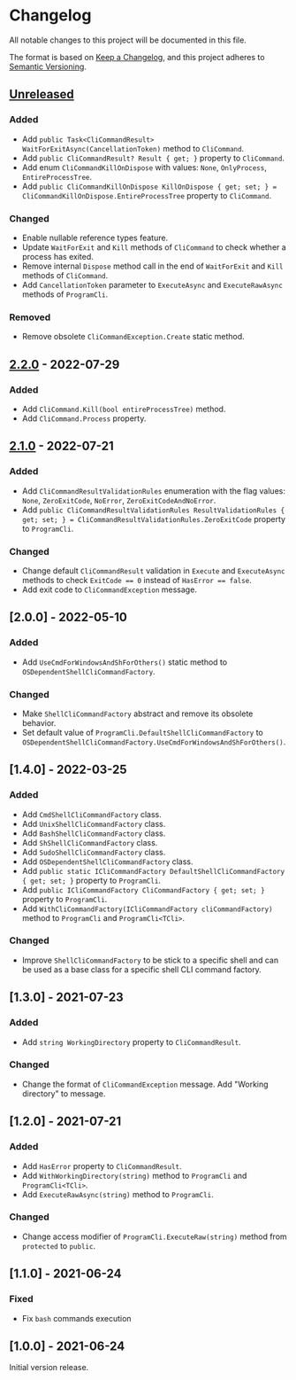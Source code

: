 # Changelog

All notable changes to this project will be documented in this file.

The format is based on [Keep a Changelog](https://keepachangelog.com/en/1.1.0/),
and this project adheres to [Semantic Versioning](https://semver.org/spec/v2.0.0.html).

## [Unreleased]

### Added

- Add `public Task<CliCommandResult> WaitForExitAsync(CancellationToken)` method to `CliCommand`.
- Add `public CliCommandResult? Result { get; }` property to `CliCommand`.
- Add enum `CliCommandKillOnDispose` with values: `None`, `OnlyProcess`, `EntireProcessTree`.
- Add `public CliCommandKillOnDispose KillOnDispose { get; set; } = CliCommandKillOnDispose.EntireProcessTree` property to `CliCommand`.

### Changed

- Enable nullable reference types feature.
- Update `WaitForExit` and `Kill` methods of `CliCommand` to check whether a process has exited.
- Remove internal `Dispose` method call in the end of `WaitForExit` and `Kill` methods of `CliCommand`.
- Add `CancellationToken` parameter to `ExecuteAsync` and `ExecuteRawAsync` methods of `ProgramCli`.

### Removed

- Remove obsolete `CliCommandException.Create` static method.

## [2.2.0] - 2022-07-29

### Added

- Add `CliCommand.Kill(bool entireProcessTree)` method.
- Add `CliCommand.Process` property.

## [2.1.0] - 2022-07-21

### Added

- Add `CliCommandResultValidationRules` enumeration with the flag values: `None`, `ZeroExitCode`, `NoError`, `ZeroExitCodeAndNoError`.
- Add `public CliCommandResultValidationRules ResultValidationRules { get; set; } = CliCommandResultValidationRules.ZeroExitCode` property to `ProgramCli`.

### Changed

- Change default `CliCommandResult` validation in `Execute` and `ExecuteAsync` methods to check `ExitCode == 0` instead of `HasError == false`.
- Add exit code to `CliCommandException` message.

## [2.0.0] - 2022-05-10

### Added

- Add `UseCmdForWindowsAndShForOthers()` static method to `OSDependentShellCliCommandFactory`.

### Changed

- Make `ShellCliCommandFactory` abstract and remove its obsolete behavior.
- Set default value of `ProgramCli.DefaultShellCliCommandFactory` to `OSDependentShellCliCommandFactory.UseCmdForWindowsAndShForOthers()`.

## [1.4.0] - 2022-03-25

### Added

- Add `CmdShellCliCommandFactory` class.
- Add `UnixShellCliCommandFactory` class.
- Add `BashShellCliCommandFactory` class.
- Add `ShShellCliCommandFactory` class.
- Add `SudoShellCliCommandFactory` class.
- Add `OSDependentShellCliCommandFactory` class.
- Add `public static ICliCommandFactory DefaultShellCliCommandFactory { get; set; }`
  property to `ProgramCli`.
- Add `public ICliCommandFactory CliCommandFactory { get; set; }`
  property to `ProgramCli`.
- Add `WithCliCommandFactory(ICliCommandFactory cliCommandFactory)`
  method to `ProgramCli` and `ProgramCli<TCli>`.

### Changed

- Improve `ShellCliCommandFactory` to be stick to a specific shell
  and can be used as a base class for a specific shell CLI command factory.

## [1.3.0] - 2021-07-23

### Added

- Add `string WorkingDirectory` property to `CliCommandResult`.

### Changed

- Change the format of `CliCommandException` message.
  Add "Working directory" to message.

## [1.2.0] - 2021-07-21

### Added

- Add `HasError` property to `CliCommandResult`.
- Add `WithWorkingDirectory(string)` method to `ProgramCli` and `ProgramCli<TCli>`.
- Add `ExecuteRawAsync(string)` method to `ProgramCli`.

### Changed

- Change access modifier of `ProgramCli.ExecuteRaw(string)` method from `protected` to `public`.

## [1.1.0] - 2021-06-24

### Fixed

- Fix `bash` commands execution

## [1.0.0] - 2021-06-24

Initial version release.

[Unreleased]: https://github.com/atata-framework/atata-cli/compare/v2.2.0...HEAD
[2.2.0]: https://github.com/atata-framework/atata-cli/compare/v2.1.0...v2.2.0
[2.1.0]: https://github.com/atata-framework/atata-cli/compare/v2.0.0...v2.1.0
